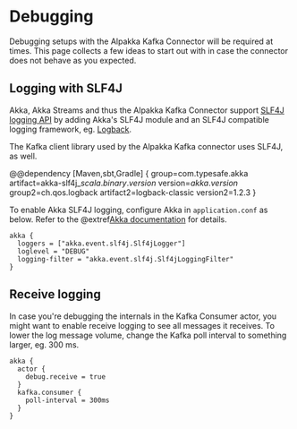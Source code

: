 # Debugging

Debugging setups with the Alpakka Kafka Connector will be required at times. This page collects a few ideas to start out with in case the connector does not behave as you expected.

## Logging with SLF4J

Akka, Akka Streams and thus the Alpakka Kafka Connector support [SLF4J logging API](https://www.slf4j.org/) by adding Akka's SLF4J module and an SLF4J compatible logging framework, eg. [Logback](http://logback.qos.ch/).

The Kafka client library used by the Alpakka Kafka connector uses SLF4J, as well.

@@dependency [Maven,sbt,Gradle] {
  group=com.typesafe.akka
  artifact=akka-slf4j_$scala.binary.version$
  version=$akka.version$
  group2=ch.qos.logback
  artifact2=logback-classic
  version2=1.2.3
}

To enable Akka SLF4J logging, configure Akka in `application.conf` as below. Refer to the @extref[Akka documentation](akka-docs:logging.html#slf4j) for details.

```hocon
akka {
  loggers = ["akka.event.slf4j.Slf4jLogger"]
  loglevel = "DEBUG"
  logging-filter = "akka.event.slf4j.Slf4jLoggingFilter"
}
```

## Receive logging

In case you're debugging the internals in the Kafka Consumer actor, you might want to enable receive logging to see all messages it receives. To lower the log message volume, change the Kafka poll interval to something larger, eg. 300 ms.

```hocon
akka {
  actor {
    debug.receive = true
  }
  kafka.consumer {
    poll-interval = 300ms
  }
}
```
